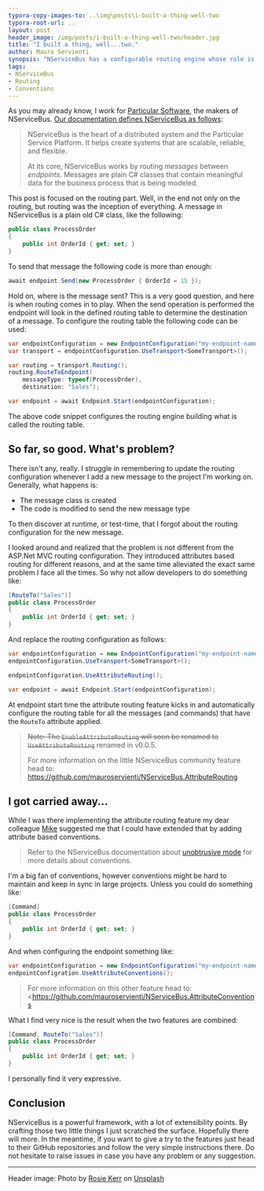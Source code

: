 ```yaml
---
typora-copy-images-to: ..\img\posts\i-built-a-thing-well-two
typora-root-url: ..
layout: post
header_image: /img/posts/i-built-a-thing-well-two/header.jpg
title: "I built a thing, well...two."
author: Mauro Servienti
synopsis: "NServiceBus has a configurable routing engine whose role is to define where messages should be routed when sent. The routing engine is configured along with the endpoint, that might not be the most comfortable solution. Is there anything we can do about it?"
tags:
- NServiceBus
- Routing
- Conventions
---
```


As you may already know, I work for [Particular Software](https://particular.net/), the makers of NServiceBus. [Our documentation defines NServiceBus as follows](https://docs.particular.net/nservicebus/):

>NServiceBus is the heart of a distributed system and the Particular Service Platform. It helps create systems that are scalable, reliable, and flexible.
>
>At its core, NServiceBus works by routing *messages* between *endpoints*. Messages are plain C# classes that contain meaningful data for the business process that is being modeled.

This post is focused on the routing part. Well, in the end not only on the routing, but routing was the inception of everything. A message in NServiceBus is a plain old C# class, like the following:

```csharp
public class ProcessOrder
{
    public int OrderId { get; set; }
}
```

To send that message the following code is more than enough:

```csharp
await endpoint.Send(new ProcessOrder { OrderId = 15 });
```

Hold on, where is the message sent? This is a very good question, and here is when routing comes in to play. When the send operation is performed the endpoint will look in the defined routing table to determine the destination of a message. To configure the routing table the following code can be used:

```csharp
var endpointConfiguration = new EndpointConfiguration("my-endpoint-name");
var transport = endpointConfiguration.UseTransport<SomeTransport>();

var routing = transport.Routing();
routing.RouteToEndpoint(
    messageType: typeof(ProcessOrder),
    destination: "Sales");

var endpoint = await Endpoint.Start(endpointConfiguration);
```

The above code snippet configures the routing engine building what is called the routing table.

## So far, so good. What's problem?

There isn't any, really. I struggle in remembering to update the routing configuration whenever I add a new message to the project I'm working on. Generally, what happens is:

-  The message class is created
- The code is modified to send the new message type

To then discover at runtime, or test-time, that I forgot about the routing configuration for the new message.

I looked around and realized that the problem is not different from the ASP.Net MVC routing configuration. They introduced attributes based routing for different reasons, and at the same time alleviated the exact same problem I face all the times. So why not allow developers to do something like:

```csharp
[RouteTo("Sales")]
public class ProcessOrder
{
    public int OrderId { get; set; }
}
```

And replace the routing configuration as follows:

```csharp
var endpointConfiguration = new EndpointConfiguration("my-endpoint-name");
endpointConfiguration.UseTransport<SomeTransport>();

endpointConfiguration.UseAttributeRouting();

var endpoint = await Endpoint.Start(endpointConfiguration);
```

At endpoint start time the attribute routing feature kicks in and automatically configure the routing table for all the messages (and commands) that have the `RouteTo` attribute applied.

> ~~Note: The `EnableAttributeRouting` will soon be renamed to `UseAttributeRouting`~~ renamed in v0.0.5.
>
> For more information on the little NServiceBus community feature head to: <https://github.com/mauroservienti/NServiceBus.AttributeRouting>

## I got carried away...

While I was there implementing the attribute routing feature my dear colleague [Mike](https://twitter.com/Wolfbyte) suggested me that I could have extended that by adding attribute based conventions.

> Refer to the NServiceBus documentation about [unobtrusive mode](https://docs.particular.net/nservicebus/messaging/unobtrusive-mode) for more details about conventions.

I'm a big fan of conventions, however conventions might be hard to maintain and keep in sync in large projects. Unless you could do something like:

```csharp
[Command]
public class ProcessOrder
{
    public int OrderId { get; set; }
}
```

And when configuring the endpoint something like:

```csharp
var endpointConfiguration = new EndpointConfiguration("my-endpoint-name");
endpointConfigration.UseAttributeConventions();
```

> For more information on this other feature head to: <https://github.com/mauroservienti/NServiceBus.AttributeConventions

What I find very nice is the result when the two features are combined:

```csharp
[Command, RouteTo("Sales")]
public class ProcessOrder
{
    public int OrderId { get; set; }
}
```

I personally find it very expressive.

## Conclusion

NServiceBus is a powerful framework, with a lot of extensibility points. By crafting those two little things I just scratched the surface. Hopefully there will more. In the meantime, if you want to give a try to the features just head to their GitHub repositories and follow the very simple instructions there. Do not hesitate to raise issues in case you have any problem or any suggestion.

---

Header image: Photo by [Rosie Kerr](https://unsplash.com/@rosiekerr?utm_source=unsplash&utm_medium=referral&utm_content=creditCopyText) on [Unsplash](https://unsplash.com/search/photos/craft?utm_source=unsplash&utm_medium=referral&utm_content=creditCopyText)

